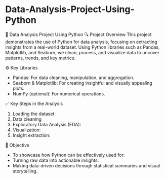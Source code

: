 # Data-Analysis-Project-Using-Python

🧠 Data Analysis Project Using Python
🔍 Project Overview
This project demonstrates the use of Python for data analysis, focusing on extracting insights from a real-world dataset. Using Python libraries such as Pandas, Matplotlib, and Seaborn, we clean, process, and visualize data to uncover patterns, trends, and key metrics.

⚙️ Key Libraries
* Pandas: For data cleaning, manipulation, and aggregation.
* Seaborn & Matplotlib: For creating insightful and visually appealing plots.
* NumPy (optional): For numerical operations.

✅ Key Steps in the Analysis
1. Loading the dataset
2. Data cleaning
3. Exploratory Data Analysis (EDA):
4. Visualization:
5. Insight extraction:

🎯 Objective
* To showcase how Python can be effectively used for:
* Turning raw data into actionable insights.
* Making data-driven decisions through statistical summaries and visual storytelling.

